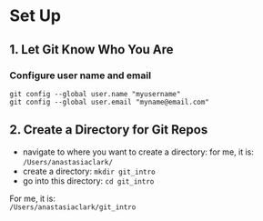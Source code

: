 # Set Up

## 1.  Let Git Know Who You Are

### Configure user name and email 
`git config --global user.name "myusername"`  
`git config --global user.email "myname@email.com"`  

## 2. Create a Directory for Git Repos
* navigate to where you want to create a directory:  for me, it is:  `/Users/anastasiaclark/`
* create a directory:  `mkdir git_intro`
* go into this directory:  `cd git_intro`

For me, it is:   
`/Users/anastasiaclark/git_intro`  
